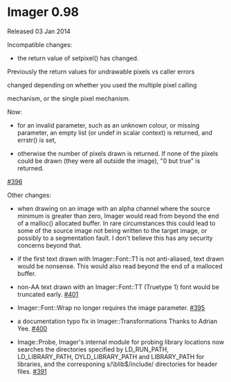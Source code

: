 # Imager 0.98

Released 03 Jan 2014

Incompatible changes:

- the return value of setpixel() has changed.

Previously the return values for undrawable pixels vs caller errors

changed depending on whether you used the multiple pixel calling

mechanism, or the single pixel mechanism.

Now:

- for an invalid parameter, such as an unknown colour, or missing parameter, an empty list (or undef in scalar context) is returned, and errstr() is set,

- otherwise the number of pixels drawn is returned. If none of the pixels could be drawn (they were all outside the image), "0 but true" is returned.

[#396](https://github.com/tonycoz/imager/issues/396)

Other changes:

- when drawing on an image with an alpha channel where the source minimum is greater than zero, Imager would read from beyond the end of a malloc() allocated buffer. In rare circumstances this could lead to some of the source image not being written to the target image, or possibly to a segmentation fault. I don't believe this has any security concerns beyond that.

- if the first text drawn with Imager::Font::T1 is not anti-aliased, text drawn would be nonsense. This would also read beyond the end of a malloced buffer.

- non-AA text drawn with an Imager::Font::TT (Truetype 1) font would be truncated early. [#401](https://github.com/tonycoz/imager/issues/401)

- Imager::Font::Wrap no longer requires the image parameter. [#395](https://github.com/tonycoz/imager/issues/395)

- a documentation typo fix in Imager::Transformations Thanks to Adrian Yee. [#400](https://github.com/tonycoz/imager/issues/400)

- Image::Probe, Imager's internal module for probing library locations now searches the directories specified by LD_RUN_PATH, LD_LIBRARY_PATH, DYLD_LIBRARY_PATH and LIBRARY_PATH for libraries, and the corresponing s/\blib$/include/ directories for header files. [#391](https://github.com/tonycoz/imager/issues/391)